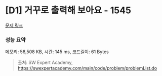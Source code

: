 # [D1] 거꾸로 출력해 보아요 - 1545 

[문제 링크](https://swexpertacademy.com/main/code/problem/problemDetail.do?contestProbId=AV2gbY0qAAQBBAS0) 

### 성능 요약

메모리: 58,508 KB, 시간: 145 ms, 코드길이: 61 Bytes



> 출처: SW Expert Academy, https://swexpertacademy.com/main/code/problem/problemList.do